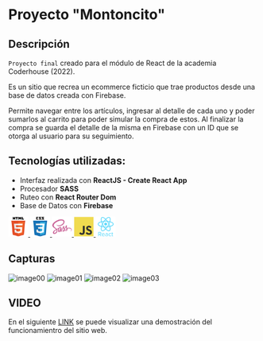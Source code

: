 # Proyecto "Montoncito"
## Descripción

`Proyecto final` creado para el módulo de React de la academia Coderhouse (2022).

Es un sitio que recrea un ecommerce ficticio que trae productos desde una base de datos creada con Firebase.

Permite navegar entre los artículos, ingresar al detalle de cada uno y poder sumarlos al carrito para poder simular la compra de estos.
Al finalizar la compra se guarda el detalle de la misma en Firebase con un ID que se otorga al usuario para su seguimiento.



## Tecnologías utilizadas:

- Interfaz realizada con **ReactJS - Create React App**
- Procesador **SASS**
- Ruteo con **React Router Dom**
- Base de Datos con **Firebase**

<p align="left"> <a href="https://www.w3.org/html/" target="_blank" rel="noreferrer"> <img src="https://raw.githubusercontent.com/devicons/devicon/master/icons/html5/html5-original-wordmark.svg" alt="html5" width="40" height="40"/> </a> <a href="https://www.w3schools.com/css/" target="_blank" rel="noreferrer"> <img src="https://raw.githubusercontent.com/devicons/devicon/master/icons/css3/css3-original-wordmark.svg" alt="css3" width="40" height="40"/> </a> <a href="https://sass-lang.com" target="_blank" rel="noreferrer"> <img src="https://raw.githubusercontent.com/devicons/devicon/master/icons/sass/sass-original.svg" alt="sass" width="40" height="40"/> </a> <a href="https://developer.mozilla.org/en-US/docs/Web/JavaScript" target="_blank" rel="noreferrer"> <img src="https://raw.githubusercontent.com/devicons/devicon/master/icons/javascript/javascript-original.svg" alt="javascript" width="40" height="40"/> </a> <a href="https://reactjs.org/" target="_blank" rel="noreferrer"> <img src="https://raw.githubusercontent.com/devicons/devicon/master/icons/react/react-original-wordmark.svg" alt="react" width="40" height="40"/> </a> 

## Capturas

![image00](https://im.ge/i/captura1.rWiHLC)
![image01](https://im.ge/i/captura2.rWifRD)
![image02](https://im.ge/i/captura3.rWiV9Y)
![image03](https://im.ge/i/captura4.rWizQ4)

## VIDEO
En el siguiente [LINK](https://youtu.be/sMzlOrJ36jY) se puede visualizar una demostración del funcionamientro del sitio web.